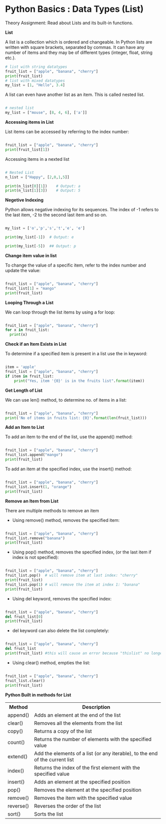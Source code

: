 # Python Basics : Data Types (List)

Theory Assignment: Read about Lists and its built-in functions.

**List**

A list is a collection which is ordered and changeable. In Python lists are written with square brackets, separated by commas.
It can have any number of items and they may be of different types (integer, float, string etc.).

```python
# list with string datatypes
fruit_list = ["apple", "banana", "cherry"]
print(fruit_list)
# list with mixed datatypes
my_list = [1, "Hello", 3.4]

```

A list can even have another list as an item. This is called nested list.

```python

# nested list
my_list = ["mouse", [8, 4, 6], ['a']]

```

**Accessing items in List**

List items can be accessed by referring to the index number:

```python

fruit_list = ["apple", "banana", "cherry"]
print(fruit_list[1])

```

Accessing items in a nexted list

```python

# Nested List
n_list = ["Happy", [2,0,1,5]]

print(n_list[0][1])    # Output: a
print(n_list[1][3])    # Output: 5

```

**Negetive Indexing**

Python allows negative indexing for its sequences.
The index of -1 refers to the last item, -2 to the second last item and so on.

```python

my_list = ['o','p','s','t','e', 'e']

print(my_list[-1])  # Output: e

print(my_list[-5])  ## Output: p

```

**Change item value in list**

To change the value of a specific item, refer to the index number and update the value:

```python

fruit_list = ["apple", "banana", "cherry"]
fruit_list[1] = "mango"
print(fruit_list)

```

**Looping Through a List**

We can loop through the list items by using a for loop:

```python

fruit_list = ["apple", "banana", "cherry"]
for x in fruit_list:
  print(x)

```

**Check if an Item Exists in List**

To determine if a specified item is present in a list use the in keyword:

```python

item = 'apple'
fruit_list = ["apple", "banana", "cherry"]
if item in fruit_list:
    print("Yes, item '{0}' is in the fruits list".format(item))

```

**Get Length of List**

We can use len() method, to determine no. of items in a list:

```python

fruit_list = ["apple", "banana", "cherry"]
print('No of items in fruits list: {0}'.format(len(fruit_list)))

```

**Add an Item to List**

To add an item to the end of the list, use the append() method:

```python

fruit_list = ["apple", "banana", "cherry"]
fruit_list.append("mango")
print(fruit_list)

```

To add an item at the specified index, use the insert() method:

```python

fruit_list = ["apple", "banana", "cherry"]
fruit_list.insert(1, "orange")
print(fruit_list)

```

**Remove an Item from List**

There are multiple methods to remove an item

- Using remove() method, removes the specified item:

```python

fruit_list = ["apple", "banana", "cherry"]
fruit_list.remove("banana")
print(fruit_list)

```

- Using pop() method, removes the specified index, (or the last item if index is not specified):

```python

fruit_list = ["apple", "banana", "cherry"]
fruit_list.pop()  # will remove item at last index: "cherry"
print(fruit_list)
fruit_list.pop(1) # will remove the item at index 1: "banana"
print(fruit_list)

```

- Using del keyword, removes the specified index:

```python

fruit_list = ["apple", "banana", "cherry"]
del fruit_list[0]
print(fruit_list)

```

- del keyword can also delete the list completely:

```python

fruit_list = ["apple", "banana", "cherry"]
del fruit_list
print(fruit_list) #this will cause an error because "thislist" no longer exists.

```

- Using clear() method, empties the list:

```python

fruit_list = ["apple", "banana", "cherry"]
fruit_list.clear()
print(fruit_list)

```

**Python Built in methods for List**

<table class="tg">
<tr>
<th class="tg-yw4l"><b>Method<b></th>
<th class="tg-yw4l"><b>Description<b></th>
</tr>
<tr>
  <td class="tg-yw4l">append()</td>
  <td class="tg-yw4l">Adds an element at the end of the list</td>
</tr>
<tr>
  <td class="tg-yw4l">clear()</td>
  <td class="tg-yw4l">Removes all the elements from the list</td>
</tr>
<tr>
  <td class="tg-yw4l">copy()</td>
  <td class="tg-yw4l">Returns a copy of the list</td>
</tr>
<tr>
  <td class="tg-yw4l">count()</td>
  <td class="tg-yw4l">Returns the number of elements with the specified value</td>
</tr>
<tr>
  <td class="tg-yw4l">extend()</td>
  <td class="tg-yw4l">Add the elements of a list (or any iterable), to the end of the current list
  </td>
</tr>
<tr>
  <td class="tg-yw4l">index()</td>
  <td class="tg-yw4l">Returns the index of the first element with the specified value</td>
</tr>
<tr>
  <td class="tg-yw4l">insert()</td>
  <td class="tg-yw4l">Adds an element at the specified position</td>
</tr>
<tr>
  <td class="tg-yw4l">pop()</td>
  <td class="tg-yw4l">Removes the element at the specified position</td>
</tr>
<tr>
  <td class="tg-yw4l">remove()</td>
  <td class="tg-yw4l">Removes the item with the specified value</td>
</tr>
<tr>
  <td class="tg-yw4l">reverse()</td>
  <td class="tg-yw4l">Reverses the order of the list</td>
</tr>
<tr>
  <td class="tg-yw4l">sort()</td>
  <td class="tg-yw4l">Sorts the list</td>
</tr>
</table>
